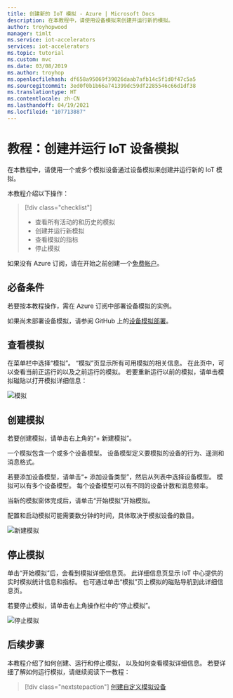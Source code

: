 ```yaml
---
title: 创建新的 IoT 模拟 - Azure | Microsoft Docs
description: 在本教程中，请使用设备模拟来创建并运行新的模拟。
author: troyhopwood
manager: timlt
ms.service: iot-accelerators
services: iot-accelerators
ms.topic: tutorial
ms.custom: mvc
ms.date: 03/08/2019
ms.author: troyhop
ms.openlocfilehash: df658a95069f39026daab7afb14c5f1d0f47c5a5
ms.sourcegitcommit: 3ed0f0b1b66a741399dc59df2285546c66d1df38
ms.translationtype: HT
ms.contentlocale: zh-CN
ms.lasthandoff: 04/19/2021
ms.locfileid: "107713887"
---
```

# <a name="tutorial-create-and-run-an-iot-device-simulation"></a>教程：创建并运行 IoT 设备模拟

在本教程中，请使用一个或多个模拟设备通过设备模拟来创建并运行新的 IoT 模拟。

本教程介绍以下操作：

>[!div class="checklist"]
> * 查看所有活动的和历史的模拟
> * 创建并运行新模拟
> * 查看模拟的指标
> * 停止模拟

如果没有 Azure 订阅，请在开始之前创建一个[免费帐户](https://azure.microsoft.com/free/?WT.mc_id=A261C142F)。

## <a name="prerequisites"></a>必备条件

若要按本教程操作，需在 Azure 订阅中部署设备模拟的实例。

如果尚未部署设备模拟，请参阅 GitHub 上的[设备模拟部署](https://github.com/Azure/azure-iot-pcs-device-simulation/blob/master/README.md)。

## <a name="view-simulations"></a>查看模拟

在菜单栏中选择“模拟”。 “模拟”页显示所有可用模拟的相关信息。 在此页中，可以查看当前正运行的以及之前运行的模拟。 若要重新运行以前的模拟，请单击模拟磁贴以打开模拟详细信息：

![模拟](media/iot-accelerators-device-simulation-create-simulation/dashboard.png)

## <a name="create-a-simulation"></a>创建模拟

若要创建模拟，请单击右上角的“+ 新建模拟”。

一个模拟包含一个或多个设备模型。 设备模型定义要模拟的设备的行为、遥测和消息格式。

若要添加设备模型，请单击“+ 添加设备类型”，然后从列表中选择设备模型。 模拟可以有多个设备模型。 每个设备模型可以有不同的设备计数和消息频率。

当新的模拟窗体完成后，请单击“开始模拟”开始模拟。

配置和启动模拟可能需要数分钟的时间，具体取决于模拟设备的数目。

![新建模拟](media/iot-accelerators-device-simulation-create-simulation/newsimulation.png)

## <a name="stop-a-simulation"></a>停止模拟

单击“开始模拟”后，会看到模拟详细信息页。 此详细信息页显示 IoT 中心提供的实时模拟统计信息和指标。 也可通过单击“模拟”页上模拟的磁贴导航到此详细信息页。

若要停止模拟，请单击右上角操作栏中的“停止模拟”。

![停止模拟](media/iot-accelerators-device-simulation-create-simulation/simulationdetails.png)

## <a name="next-steps"></a>后续步骤

本教程介绍了如何创建、运行和停止模拟， 以及如何查看模拟详细信息。 若要详细了解如何运行模拟，请继续阅读下一教程：

> [!div class="nextstepaction"]
> [创建自定义模拟设备](iot-accelerators-device-simulation-create-custom-device.md)
